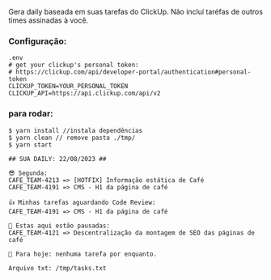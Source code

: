 Gera daily baseada em suas tarefas do ClickUp. Não incluí taréfas de outros times assinadas à você.

### Configuração:

```
.env
# get your clickup's personal token: 
# https://clickup.com/api/developer-portal/authentication#personal-token
CLICKUP_TOKEN=YOUR_PERSONAL_TOKEN
CLICKUP_API=https://api.clickup.com/api/v2
```


### para rodar:
```
$ yarn install //instala dependências
$ yarn clean // remove pasta ./tmp/
$ yarn start

## SUA DAILY: 22/08/2023 ##

😎 Segunda:
CAFE_TEAM-4213 => [HOTFIX] Informação estática de Café
CAFE_TEAM-4191 => CMS - H1 da página de café

👍 Minhas tarefas aguardando Code Review:
CAFE_TEAM-4191 => CMS - H1 da página de café

🫠 Estas aqui estão pausadas:
CAFE_TEAM-4121 => Descentralização da montagem de SEO das páginas de café

🥺 Para hoje: nenhuma tarefa por enquanto.

Arquivo txt: /tmp/tasks.txt


```
